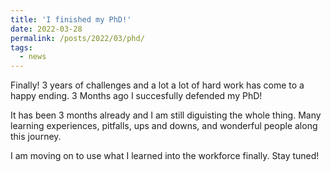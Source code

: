 ```yaml
---
title: 'I finished my PhD!'
date: 2022-03-28
permalink: /posts/2022/03/phd/
tags:
  - news
---
```


Finally! 3 years of challenges and a lot a lot of hard work has come to a happy ending. 3 Months ago I succesfully defended my PhD! 

It has been 3 months already and I am still diguisting the whole thing. Many learning experiences, pitfalls, ups and downs, and wonderful people along this journey. 

I am moving on to use what I learned into the workforce finally. Stay tuned!
